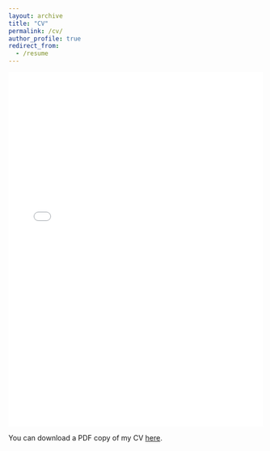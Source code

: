 ```yaml
---
layout: archive
title: "CV"
permalink: /cv/
author_profile: true
redirect_from:
  - /resume
---
```


<iframe src="/files/pdf/CV_RA.pdf" width="100%" height="700" frameborder="no" border="0" marginwidth="0" marginheight="0"></iframe>

You can download a PDF copy of my CV [here](/files/pdf/CV_RA.pdf).
